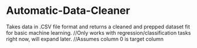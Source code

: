# Automatic-Data-Cleaner

Takes data in .CSV file format and returns a cleaned and prepped dataset fit for basic machine learning. 
//Only works with regression/classification tasks right now, will expand later. 
//Assumes column 0 is target column

